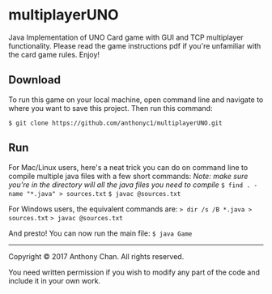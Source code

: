 # multiplayerUNO
Java Implementation of UNO Card game with GUI and TCP multiplayer functionality.
Please read the game instructions pdf if you're unfamiliar with the card game rules.
Enjoy!

## Download
To run this game on your local machine, open command line and navigate to where you want to save this project. Then run this command:

`$ git clone https://github.com/anthonyc1/multiplayerUNO.git`

## Run
For Mac/Linux users, here's a neat trick you can do on command line to compile multiple java files with a few short commands:
*Note: make sure you're in the directory will all the java files you need to compile*
`$ find . -name "*.java" > sources.txt`
`$ javac @sources.txt`

For Windows users, the equivalent commands are:
`> dir /s /B *.java > sources.txt`
`> javac @sources.txt`

And presto! You can now run the main file:
`$ java Game`

----

Copyright © 2017 Anthony Chan. All rights reserved.

You need written permission if you wish to modify any part of the code and include it in your own work.
